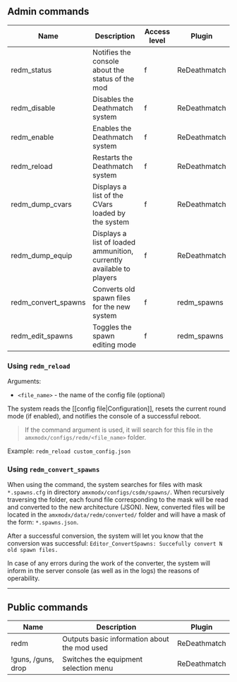 ## Admin commands
| Name |  Description | Access level | Plugin |
| ------------ | --------------- | ------ | -------- |
| redm_status          | Notifies the console about the status of the mod                                | f   | ReDeathmatch |
| redm_disable         | Disables the Deathmatch system                                                  | f   | ReDeathmatch |
| redm_enable          | Enables the Deathmatch system                                                   | f   | ReDeathmatch |
| redm_reload          | Restarts the Deathmatch system                                                  | f   | ReDeathmatch |
| redm_dump_cvars      | Displays a list of the CVars loaded by the system                               | f   | ReDeathmatch |
| redm_dump_equip      | Displays a list of loaded ammunition, currently available to players            | f   | ReDeathmatch |
| redm_convert_spawns  | Converts old spawn files for the new system                                     | f   | redm_spawns |
| redm_edit_spawns     | Toggles the spawn editing mode                                                  | f   | redm_spawns |

### Using `redm_reload`
Arguments:

 - `<file_name>` - the name of the config file (optional)

The system reads the [[config file|Configuration]], resets the current round mode (if enabled), and notifies the console of a successful reboot.
> If the command argument is used, it will search for this file in the `amxmodx/configs/redm/<file_name>` folder.

Example: `redm_reload custom_config.json`

### Using `redm_convert_spawns`
When using the command, the system searches for files with mask `*.spawns.cfg` in directory `amxmodx/configs/csdm/spawns/`.
When recursively traversing the folder, each found file corresponding to the mask will be read and converted to the new architecture (JSON).
New, converted files will be located in the `amxmodx/data/redm/converted/` folder and will have a mask of the form: `*.spawns.json`.

After a successful conversion, the system will let you know that the conversion was successful:
`Editor_ConvertSpawns: Succefully convert N old spawn files.`

In case of any errors during the work of the converter, the system will inform in the server console (as well as in the logs) the reasons of operability.

---

## Public commands
| Name | Description | Plugin |
| ------------ | -------- | ------ |
| redm               | Outputs basic information about the mod used | ReDeathmatch |
| !guns, /guns, drop | Switches the equipment selection menu        | ReDeathmatch |
